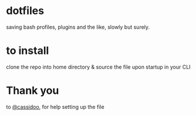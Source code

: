 # dotfiles
saving bash profiles, plugins and the like, slowly but surely. 
# to install
clone the repo into home directory & source the file upon startup in your CLI
# Thank you
to <a href="https://github.com/cassidoo">@cassidoo</a>, for help setting up the file
